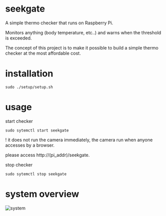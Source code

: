 # seekgate
A simple thermo checker that runs on Raspberry Pi.

Monitors anything (body temperature, etc..) and warns when the threshold is exceeded.

The concept of this project is to make it possible to build a simple thermo checker at the most affordable cost.

# installation

```
sudo ./setup/setup.sh
```

# usage
start checker
```
sudo sytemctl start seekgate
```
! it does not run the camera immediately, the camera run when anyone accesses by a browser.

please access http://(pi_addr)/seekgate.


stop checker
```
sudo sytemctl stop seekgate
```

# system overview
![system](https://simpart.github.io/seekgate/img/system_overview.png)


